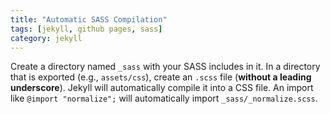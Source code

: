 ```yaml
---
title: "Automatic SASS Compilation"
tags: [jekyll, github pages, sass]
category: jekyll
---
```


Create a directory named `_sass` with your SASS includes in it. In a directory that is exported (e.g., `assets/css`), create an `.scss` file (**without a leading underscore**). Jekyll will automatically compile it into a CSS file. An import like `@import "normalize";` will automatically import `_sass/_normalize.scss`.
